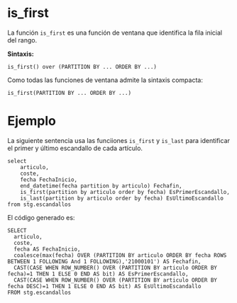 
# is_first

La función `is_first` es una función de ventana que identifica la fila inicial del rango.

**Sintaxis:**

```
is_first() over (PARTITION BY ... ORDER BY ...)
````

Como todas las funciones de ventana admite la sintaxis compacta:

```
is_first(PARTITION BY ... ORDER BY ...)
```

# Ejemplo

La siguiente sentencia usa las funciiones `is_first` y `is_last` para identificar el primer y último escandallo de cada artículo.

```
select 
	articulo, 
	coste, 
	fecha FechaInicio, 
	end_datetime(fecha partition by articulo) Fechafin,
	is_first(partition by articulo order by fecha) EsPrimerEscandallo,
	is_last(partition by articulo order by fecha) EsUltimoEscandallo
from stg.escandallos
```

El código generado es:

```
SELECT
  articulo,
  coste,
  fecha AS FechaInicio,
  coalesce(max(fecha) OVER (PARTITION BY articulo ORDER BY fecha ROWS BETWEEN 1 FOLLOWING And 1 FOLLOWING),'21000101') AS Fechafin,
  CAST(CASE WHEN ROW_NUMBER() OVER (PARTITION BY articulo ORDER BY fecha)=1 THEN 1 ELSE 0 END AS bit) AS EsPrimerEscandallo,
  CAST(CASE WHEN ROW_NUMBER() OVER (PARTITION BY articulo ORDER BY fecha DESC)=1 THEN 1 ELSE 0 END AS bit) AS EsUltimoEscandallo
FROM stg.escandallos
```
